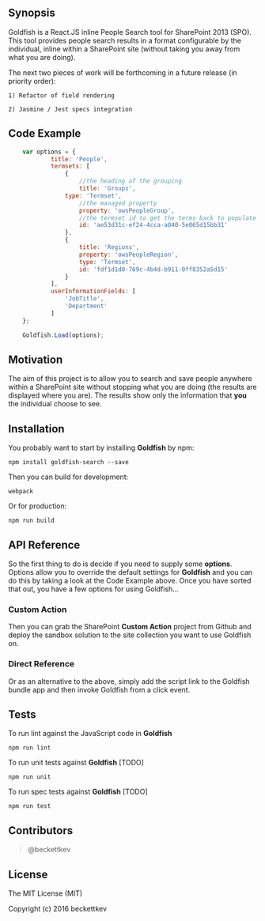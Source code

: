 ## Synopsis

Goldfish is a React.JS inline People Search tool for SharePoint 2013 (SPO). This tool provides people search results in a format configurable by the individual, inline within a SharePoint site (without taking you away from what you are doing).

The next two pieces of work will be forthcoming in a future release (in priority order):

	1) Refactor of field rendering

	2) Jasmine / Jest specs integration

## Code Example
```javascript
	var options = {
		    title: 'People',
		    termsets: [
		        {
		        	//the heading of the grouping
		        	title: 'Groups',
				type: 'Termset',
		        	//the managed property
		        	property: 'owsPeopleGroup',
		        	//the termset id to get the terms back to populate the group
		        	id: 'ae53d31c-ef24-4cca-a040-5e065d15bb31'
		        },
		        {
		        	title: 'Regions',
		        	property: 'owsPeopleRegion',
		        	type: 'Termset',
		        	id: 'fdf1d1d0-769c-4b4d-b911-0ff8352a5d15'
		        }
		    ],
		    userInformationFields: [
		        'JobTitle',
		        'Department'
		    ]
	};

	Goldfish.Load(options);
```
## Motivation

The aim of this project is to allow you to search and save people anywhere within a SharePoint site without stopping what you are doing (the results are displayed where you are). The results show only the information that **you** the individual choose to see.

## Installation

You probably want to start by installing **Goldfish** by npm:
```node
npm install goldfish-search --save
```
Then you can build for development:
```node
webpack
```
Or for production:
```node
npm run build
```

## API Reference

So the first thing to do is decide if you need to supply some **options**. Options allow you to override the default settings for **Goldfish** and you can do this by taking a look at the Code Example above. Once you have sorted that out, you have a few options for using Goldfish...

### Custom Action

Then you can grab the SharePoint **Custom Action** project from Github and deploy the sandbox solution to the site collection you want to use Goldfish on.

### Direct Reference

Or as an alternative to the above, simply add the script link to the Goldfish bundle app and then invoke Goldfish from a click event.

## Tests

To run lint against the JavaScript code in **Goldfish**

```
npm run lint
```

To run unit tests against **Goldfish** [TODO]
```
npm run unit
```

To run spec tests against **Goldfish** [TODO]
```
npm run test
```

## Contributors

> @beckettkev

## License

The MIT License (MIT)

Copyright (c) 2016 beckettkev
